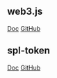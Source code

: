 
## web3.js
[Doc](https://solana-labs.github.io/solana-web3.js/)
[GitHub](https://github.com/solana-labs/solana-web3.js/)


## spl-token

[Doc](https://spl.solana.com/token)
[GitHub]()